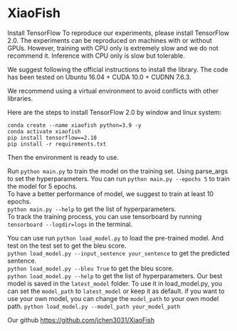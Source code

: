 # XiaoFish
Install TensorFlow
To reproduce our experiments, please install TensorFlow 2.0. The experiments can be reproduced on machines with or without GPUs. However, training with CPU only is extremely slow and we do not recommend it. Inference with CPU only is slow but tolerable.

We suggest following the official instructions to install the library. The code has been tested on Ubuntu 16.04 + CUDA 10.0 + CUDNN 7.6.3.

We recommend using a virtual environment to avoid conflicts with other libraries. 

Here are the steps to install TensorFlow 2.0 by window and linux system:
```
conda create --name xiaofish python=3.9 -y
conda activate xiaofish
pip install tensorflow==2.10
pip install -r requirements.txt
```

Then the environment is ready to use. 

Run ```python main.py``` to train the model on the training set. Using parse_args to set the hyperparameters.
You can run
```python main.py --epochs 5``` to train the model for 5 epochs.<br>
To have a better performance of model, we suggest to train at least 10 epochs.<br>
```python main.py --help``` to get the list of hyperparameters.<br>
To track the training process, you can use tensorboard by running ```tensorboard --logdir=logs``` in the terminal.

You can use run ```python load_model.py``` to load the pre-trained model. And test on the test set to get the bleu score.<br>
```python load_model.py --input_sentence your_sentence``` to get the predicted sentence.<br>
```python load_model.py --bleu True``` to get the bleu score.<br>
```python load_model.py --help``` to get the list of hyperparameters.
Our best model is saved in the ```latest_model``` folder.
To use it in load_model.py, you can set the ```model_path``` to ```latest_model``` or keep it as default.
if you want to use your own model, you can change the ```model_path``` to your own model path.
```python load_model.py --model_path your_model_path```

Our github https://github.com/jchen3031/XiaoFish